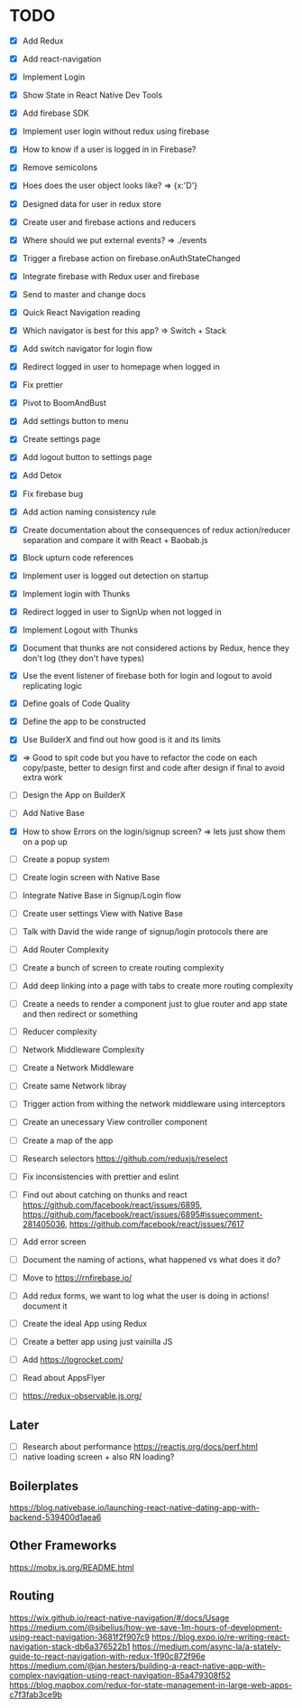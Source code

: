 # TODO

- [x] Add Redux
- [x] Add react-navigation
- [x] Implement Login
- [x] Show State in React Native Dev Tools
- [x] Add firebase SDK
- [x] Implement user login without redux using firebase
- [x] How to know if a user is logged in in Firebase?
- [x] Remove semicolons
- [x] Hoes does the user object looks like? => {x:'D'}
- [x] Designed data for user in redux store
- [x] Create user and firebase actions and reducers
- [x] Where should we put external events? => ./events
- [x] Trigger a firebase action on firebase.onAuthStateChanged
- [x] Integrate firebase with Redux user and firebase
- [x] Send to master and change docs
- [x] Quick React Navigation reading
- [x] Which navigator is best for this app? => Switch + Stack
- [x] Add switch navigator for login flow
- [x] Redirect logged in user to homepage when logged in
- [x] Fix prettier
- [x] Pivot to BoomAndBust
- [x] Add settings button to menu
- [x] Create settings page
- [x] Add logout button to settings page
- [x] Add Detox
- [x] Fix firebase bug
- [x] Add action naming consistency rule
- [x] Create documentation about the consequences of redux action/reducer separation and compare it with React + Baobab.js
- [x] Block upturn code references
- [x] Implement user is logged out detection on startup
- [x] Implement login with Thunks
- [x] Redirect logged in user to SignUp when not logged in
- [x] Implement Logout with Thunks
- [x] Document that thunks are not considered actions by Redux, hence they don't log (they don't have types)
- [x] Use the event listener of firebase both for login and logout to avoid replicating logic
- [x] Define goals of Code Quality
- [x] Define the app to be constructed
- [x] Use BuilderX and find out how good is it and its limits
- [x] => Good to spit code but you have to refactor the code on each copy/paste, better to design first and code after design if final to avoid extra work

- [ ] Design the App on BuilderX

- [ ] Add Native Base
- [x] How to show Errors on the login/signup screen? => lets just show them on a pop up
- [ ] Create a popup system
- [ ] Create login screen with Native Base
- [ ] Integrate Native Base in Signup/Login flow
- [ ] Create user settings View with Native Base

- [ ] Talk with David the wide range of signup/login protocols there are


- [ ] Add Router Complexity
- [ ] Create a bunch of screen to create routing complexity
- [ ] Add deep linking into a page with tabs to create more routing complexity
- [ ] Create a needs to render a component just to glue router and app state and then redirect or something

- [ ] Reducer complexity

- [ ] Network Middleware Complexity
- [ ] Create a Network Middleware
- [ ] Create same Network libray
- [ ] Trigger action from withing the network middleware using interceptors

- [ ] Create an unecessary View controller component

- [ ] Create a map of the app

- [ ] Research selectors https://github.com/reduxjs/reselect
- [ ] Fix inconsistencies with prettier and eslint

- [ ] Find out about catching on thunks and react https://github.com/facebook/react/issues/6895, https://github.com/facebook/react/issues/6895#issuecomment-281405036, https://github.com/facebook/react/issues/7617
- [ ] Add error screen
- [ ] Document the naming of actions, what happened vs what does it do?
- [ ] Move to https://rnfirebase.io/
- [ ] Add redux forms, we want to log what the user is doing in actions! document it

- [ ] Create the ideal App using Redux

- [ ] Create a better app using just vainilla JS

- [ ] Add https://logrocket.com/
- [ ] Read about AppsFlyer
- [ ] https://redux-observable.js.org/

## Later

- [ ] Research about performance https://reactjs.org/docs/perf.html
- [ ] native loading screen + also RN loading?

## Boilerplates

https://blog.nativebase.io/launching-react-native-dating-app-with-backend-539400d1aea6

## Other Frameworks

https://mobx.js.org/README.html

## Routing

https://wix.github.io/react-native-navigation/#/docs/Usage
https://medium.com/@sibelius/how-we-save-1m-hours-of-development-using-react-navigation-3681f2f907c9
https://blog.expo.io/re-writing-react-navigation-stack-db6a376522b1
https://medium.com/async-la/a-stately-guide-to-react-navigation-with-redux-1f90c872f96e
https://medium.com/@jan.hesters/building-a-react-native-app-with-complex-navigation-using-react-navigation-85a479308f52
https://blog.mapbox.com/redux-for-state-management-in-large-web-apps-c7f3fab3ce9b